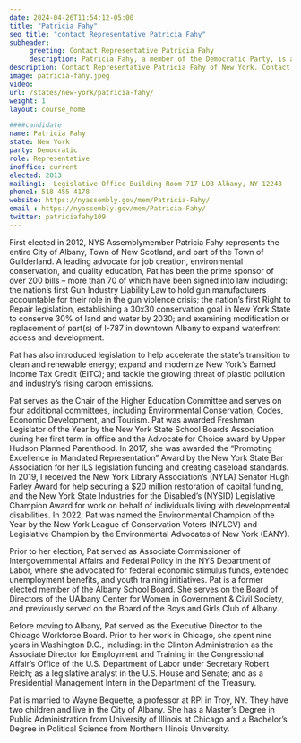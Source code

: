 ```yaml
---
date: 2024-04-26T11:54:12-05:00
title: "Patricia Fahy"
seo_title: "contact Representative Patricia Fahy"
subheader:
     greeting: Contact Representative Patricia Fahy
     description: Patricia Fahy, a member of the Democratic Party, is an American politician serving in the New York State Assembly, representing District 109, which includes the entire City of Albany, Town of New Scotland, and part of the Town of Guilderland. She assumed office on January 1, 2013.
description: Contact Representative Patricia Fahy of New York. Contact information for Patricia Fahy includes email address, phone number, and mailing address.
image: patricia-fahy.jpeg
video:
url: /states/new-york/patricia-fahy/
weight: 1
layout: course_home

####candidate
name: Patricia Fahy
state: New York
party: Democratic
role: Representative
inoffice: current
elected: 2013
mailing1:  Legislative Office Building Room 717 LOB Albany, NY 12248
phone1: 518-455-4178
website: https://nyassembly.gov/mem/Patricia-Fahy/
email : https://nyassembly.gov/mem/Patricia-Fahy/
twitter: patriciafahy109
---
```


First elected in 2012, NYS Assemblymember Patricia Fahy represents the entire City of Albany, Town of New Scotland, and part of the Town of Guilderland. A leading advocate for job creation, environmental conservation, and quality education, Pat has been the prime sponsor of over 200 bills – more than 70 of which have been signed into law including: the nation’s first Gun Industry Liability Law to hold gun manufacturers accountable for their role in the gun violence crisis; the nation’s first Right to Repair legislation, establishing a 30x30 conservation goal in New York State to conserve 30% of land and water by 2030; and examining modification or replacement of part(s) of I-787 in downtown Albany to expand waterfront access and development.

Pat has also introduced legislation to help accelerate the state’s transition to clean and renewable energy; expand and modernize New York’s Earned Income Tax Credit (EITC); and tackle the growing threat of plastic pollution and industry’s rising carbon emissions.

Pat serves as the Chair of the Higher Education Committee and serves on four additional committees, including Environmental Conservation, Codes, Economic Development, and Tourism. Pat was awarded Freshman Legislator of the Year by the New York State School Boards Association during her first term in office and the Advocate for Choice award by Upper Hudson Planned Parenthood. In 2017, she was awarded the “Promoting Excellence in Mandated Representation” Award by the New York State Bar Association for her ILS legislation funding and creating caseload standards. In 2019, I received the New York Library Association’s (NYLA) Senator Hugh Farley Award for help securing a $20 million restoration of capital funding, and the New York State Industries for the Disabled’s (NYSID) Legislative Champion Award for work on behalf of individuals living with developmental disabilities. In 2022, Pat was named the Environmental Champion of the Year by the New York League of Conservation Voters (NYLCV) and Legislative Champion by the Environmental Advocates of New York (EANY).

Prior to her election, Pat served as Associate Commissioner of Intergovernmental Affairs and Federal Policy in the NYS Department of Labor, where she advocated for federal economic stimulus funds, extended unemployment benefits, and youth training initiatives. Pat is a former elected member of the Albany School Board. She serves on the Board of Directors of the UAlbany Center for Women in Government & Civil Society, and previously served on the Board of the Boys and Girls Club of Albany.

Before moving to Albany, Pat served as the Executive Director to the Chicago Workforce Board. Prior to her work in Chicago, she spent nine years in Washington D.C., including: in the Clinton Administration as the Associate Director for Employment and Training in the Congressional Affair’s Office of the U.S. Department of Labor under Secretary Robert Reich; as a legislative analyst in the U.S. House and Senate; and as a Presidential Management Intern in the Department of the Treasury.

Pat is married to Wayne Bequette, a professor at RPI in Troy, NY. They have two children and live in the City of Albany. She has a Master’s Degree in Public Administration from University of Illinois at Chicago and a Bachelor’s Degree in Political Science from Northern Illinois University.
